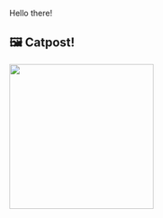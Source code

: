 Hello there!



## 🖼️ Catpost!

<sub>
    <img src="https://cdn2.thecatapi.com/images/RcclYMcOr.jpg" height="256">
</sub>

